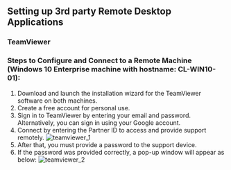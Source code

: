 ## Setting up 3rd party Remote Desktop Applications
### TeamViewer

### Steps to Configure and Connect to a Remote Machine (Windows 10 Enterprise machine with hostname: CL-WIN10-01):

1. Download and launch the installation wizard for the TeamViewer software on both machines.
2. Create a free account for personal use.
3. Sign in to TeamViewer by entering your email and password. Alternatively, you can sign in using your Google account.
4. Connect by entering the Partner ID to access and provide support remotely.
   ![teamviewer_1](https://github.com/user-attachments/assets/52706920-20c0-4910-909d-46358b162943)
5. After that, you must provide a password to the support device.
6. If the password was provided correctly, a pop-up window will appear as below:
   ![teamviewer_2](https://github.com/user-attachments/assets/6a5425db-a1cb-4e1b-b560-05fe1353d028)
